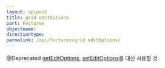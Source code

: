 ```yaml
---
layout: apipost
title: grid editOptions
part: Fectures
objectname: 
directiontype: 
permalink: /api/fectures/grid editOptions/
---
```



@Deprecated [getEditOptions](/api/fectures/), [setEditOptions](/api/fectures/)를 대신 사용할 것.
